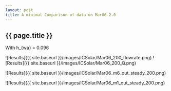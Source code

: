 ```yaml
---
layout: post
title: A minimal Comparison of data on Mar06 2.0
---
```

{{ page.title }}
-----------------
With h_{wa} = 0.096

![Results]({{ site.baseurl }}/images/ICSolar/Mar06_200_flowrate.png) ![Results]({{ site.baseurl }}/images/ICSolar/Mar06_200_Q.png)

![Results]({{ site.baseurl }}/images/ICSolar/Mar06_m6_out_steady_200.png)

![Results]({{ site.baseurl }}/images/ICSolar/Mar06_m1_out_steady_200.png)

